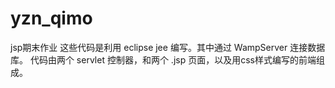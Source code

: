 # yzn_qimo
jsp期末作业
这些代码是利用 eclipse jee 编写。其中通过 WampServer 连接数据库。
代码由两个 servlet 控制器，和两个 .jsp 页面，以及用css样式编写的前端组成。
